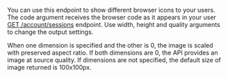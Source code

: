 You can use this endpoint to show different browser icons to your users. The code argument receives the browser code as it appears in your user [GET /account/sessions](/docs/client/account#accountCreateRecovery) endpoint. Use width, height and quality arguments to change the output settings.

When one dimension is specified and the other is 0, the image is scaled with preserved aspect ratio. If both dimensions are 0, the API provides an image at source quality. If dimensions are not specified, the default size of image returned is 100x100px.